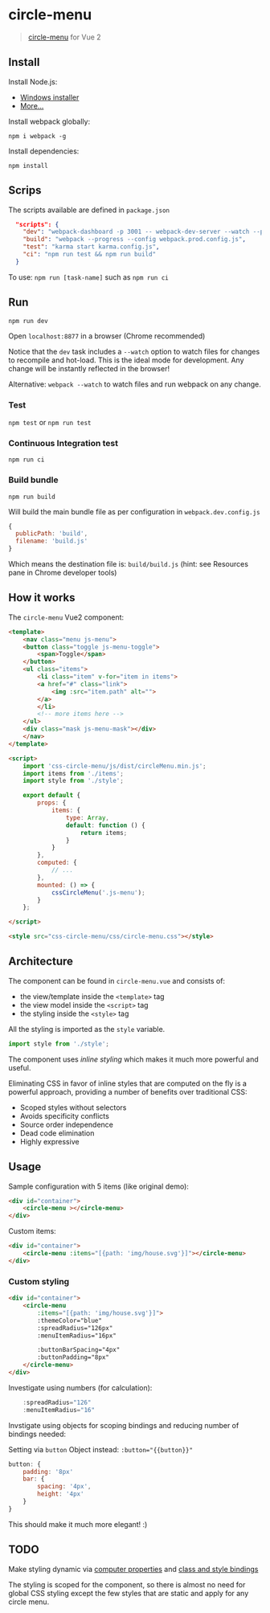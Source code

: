 # circle-menu

> [circle-menu](http://callmenick.com/_development/css-circle-menu/) for Vue 2

## Install

Install Node.js:

- [Windows installer](https://nodejs.org/en/download/package-manager/#windows)
- [More...](http://blog.teamtreehouse.com/install-node-js-npm-windows)

Install webpack globally:

`npm i webpack -g`

Install dependencies:

`npm install`

## Scrips

The scripts available are defined in `package.json`

```json
  "scripts": {
    "dev": "webpack-dashboard -p 3001 -- webpack-dev-server --watch --progress --config webpack.dev.config.js --port 8877",
    "build": "webpack --progress --config webpack.prod.config.js",
    "test": "karma start karma.config.js",
    "ci": "npm run test && npm run build"
  }
```

To use: `npm run [task-name]` such as `npm run ci`

## Run

`npm run dev`

Open `localhost:8877` in a browser (Chrome recommended)

Notice that the `dev` task includes a `--watch` option to watch files for changes to recompile and hot-load. This is the ideal mode for development.
Any change will be instantly reflected in the browser!

Alternative: `webpack --watch` to watch files and run webpack on any change.

### Test

`npm test` or `npm run test`

### Continuous Integration test

`npm run ci`

### Build bundle

`npm run build`

Will build the main bundle file as per configuration in `webpack.dev.config.js`

```js
{
  publicPath: 'build',
  filename: 'build.js'
}
```

Which means the destination file is: `build/build.js` (hint: see Resources pane in Chrome developer tools)

## How it works

The `circle-menu` Vue2 component:

```html
<template>
    <nav class="menu js-menu">
    <button class="toggle js-menu-toggle">
        <span>Toggle</span>
    </button>
    <ul class="items">
        <li class="item" v-for="item in items">
        <a href="#" class="link">
            <img :src="item.path" alt="">
        </a>
        </li>
        <!-- more items here -->
    </ul>
    <div class="mask js-menu-mask"></div>
    </nav>
</template>

<script>
    import 'css-circle-menu/js/dist/circleMenu.min.js';
    import items from './items';
    import style from './style';

    export default {
        props: {
            items: {
                type: Array,
                default: function () {
                    return items;
                }
            }
        },
        computed: {
            // ...
        },
        mounted: () => {
            cssCircleMenu('.js-menu');
        }
    };

</script>

<style src="css-circle-menu/css/circle-menu.css"></style>
```

## Architecture

The component can be found in `circle-menu.vue` and consists of:
- the view/template inside the `<template>` tag
- the view model inside the `<script>` tag
- the styling inside the `<style>` tag

All the styling is imported as the `style` variable.

```js
import style from './style';
```

The component uses *inline styling* which makes it much more powerful and useful.

Eliminating CSS in favor of inline styles that are computed on the fly is a powerful approach, providing a number of benefits over traditional CSS:
- Scoped styles without selectors
- Avoids specificity conflicts
- Source order independence
- Dead code elimination
- Highly expressive

## Usage

Sample configuration with 5 items (like original demo):

```html
<div id="container">
    <circle-menu ></circle-menu>
</div>
```

Custom items:

```html
<div id="container">
    <circle-menu :items="[{path: 'img/house.svg'}]"></circle-menu>
</div>
```

### Custom styling

```html
<div id="container">
    <circle-menu
        :items="[{path: 'img/house.svg'}]">
        :themeColor="blue"
        :spreadRadius="126px"
        :menuItemRadius="16px"

        :buttonBarSpacing="4px"
        :buttonPadding="8px"
    </circle-menu>
</div>
```

Investigate using numbers (for calculation):

```js
    :spreadRadius="126"
    :menuItemRadius="16"
```

Invstigate using objects for scoping bindings and reducing number of bindings needed:

Setting via `button` Object instead: `:button="{{button}}"`

```js
button: {
    padding: '8px'
    bar: {
        spacing: '4px',
        height: '4px'
    }
}
```

This should make it much more elegant! :)

## TODO

Make styling dynamic via [computer properties](https://vuejs.org/guide/computed.html) and [class and style bindings](https://vuejs.org/guide/class-and-style.html)

The styling is scoped for the component, so there is almost no need for global CSS styling except the few styles that are static and apply for any circle menu.
